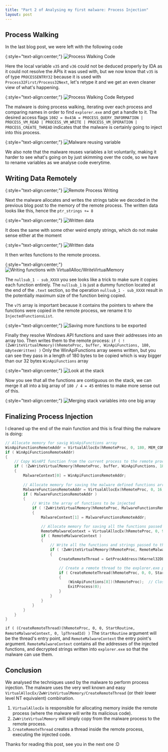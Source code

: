 ```yaml
---
title: "Part 2 of Analysing my first malware: Process Injection"
layout: post
---
```



## Process Walking

In the last blog post, we were left with the following code

{:style="text-align:center;"}
![Process Walking Code](/assets/blog-posts-part2/process_search.png)

Here the local variable `v35` and `v36` could not be deduced properly by IDA as it could not resolve the APIs it was used with, but we now know that `v35` is of 
type `PROCESSENTRY32` because it is used with `Process32First/Process32Next`, let's retype it and we get an even cleaner view of what's happening.

{:style="text-align:center;"}
![Process Walking Code Retyped](/assets/blog-posts-part2/process_search_retyped.png)

The malware is doing process walking, iterating over each process and comparing names in order to find `explorer.exe` and get a handle to it.
The desired access flags `1082 = 0x43A = PROCESS_QUERY_INFORMATION | PROCESS_VM_READ | PROCESS_VM_WRITE | PROCESS_VM_OPERATION | PROCESS_CREATE_THREAD` indicates
that the malware is certainly going to inject into this process.

{:style="text-align:center;"}
![Malware reusing variable](/assets/blog-posts-part2/reusing_variable.png)

We also note that the malware reuses variables a lot voluntarily, making it harder to see what's going on by just skimming over the code, so we have to rename variables as we analyse code everytime.


## Writing Data Remotely


{:style="text-align:center;"}
![Remote Process Writing](/assets/blog-posts-part2/remote_memory_write.png)

Next the malware allocates and writes the strings table we decoded in the previous blog post to the memory of the remote process. The written data looks like this, hence the `ptr_strings += 8`

{:style="text-align:center;"}
![Written data](/assets/blog-posts-part2/written_strings.png)

It does the same with some other weird empty strings, which do not make sense either at the moment

{:style="text-align:center;"}
![Written data](/assets/blog-posts-part2/written_strings2.png)

It then writes functions to the remote process.

{:style="text-align:center;"}
![Writing functions with VirtuallAlloc/WriteVirtualMemory](/assets/blog-posts-part2/remote_function_writing.png)

The `nullsub_1 - sub_XXXX` you see looks like a trick to make sure it copies each function entirely. The `nullsub_1` is just a dummy function located at the end of the `.text` section,
so the operation `nullsub_1 - sub_XXXX` result in the potentially maximum size of the function being copied.

The `v75` array is important because it contains the pointers to where the functions were copied in the remote process, we rename it to `InjectedFunctionsList`.

{:style="text-align:center;"}
![Saving more functions to be exported](/assets/blog-posts-part2/saving_apis1.png)

Finally they resolve Windows API functions and save their addresses into an array too. Then writes them to the remote process: `if ( !(ZwWriteVirtualMemory)(hRemoteProc, buffer, WinApiFunctions, 180, &BytesWritten) )`
Only the WinApiFunctions array seems written, but you can see they pass in a length of 180 bytes to be copied which is way bigger than our 32 bytes `WinApiFunctions` array

{:style="text-align:center;"}
![Look at the stack](/assets/blog-posts-part2/saving_apis2.png)

Now you see that all the functions are contiguous on the stack, we can merge it all into a big array of `180 / 4 = 45` entries to make more sense out of this.

{:style="text-align:center;"}
![Merging stack variables into one big array](/assets/blog-posts-part2/saving_apis3.png)


## Finalizing Process Injection

I cleaned up the end of the main function and this is final thing the malware is doing:

```cpp
// Allocate memory for savig WinApiFunctions array
WinApiFunctionsRemoteAddr = VirtualAllocEx(hRemoteProc, 0, 180, MEM_COMMIT, PAGE_EXECUTE_READWRITE);
if ( WinApiFunctionsRemoteAddr)
{
    // Copy WinAPI function from the current process to the remote process
    if ( !ZwWriteVirtualMemory(hRemoteProc, buffer, WinApiFunctions, 180, &BytesWritten) )
    {
        MalwareContext[0] = WinApiFunctionsRemoteAddr;
        
        // Allocate memory for saving the malware defined functions array
        MalwareFunctionsRemoteAddr = VirtualAllocEx(hRemoteProc, 0, 16, MEM_COMMIT, PAGE_EXECUTE_READWRITE);
        if ( MalwareFunctionsRemoteAddr )
        {
            // Write the array of functions to be injected
            if ( !ZwWriteVirtualMemory(hRemoteProc, MalwareFunctionsRemoteAddr, InjectedFunctionsList, 16, &BytesWritten) )
            {
                MalwareContext[1] = MalwareFunctionsRemoteAddr;

                // Allocate memory for saving all the functions passed to the remote process 
                RemoteMalwareContext = VirtualAllocEx(hRemoteProc, 0, 968, MEM_COMMIT, PAGE_EXECUTE_READWRITE);
                if ( RemoteMalwareContext )
                {
                    // Write all the functions and strings passed to the remote process
                    if ( !ZwWriteVirtualMemory(hRemoteProc, RemoteMalwareContext, MalwareContext, 968, &BytesWritten) )
                    {
                        CreateRemoteThread = GetProcAddress(hKernel32DLL, aCreateremoteth_0);

                        // Create a remote thread to the explorer.exe process
                        if ( CreateRemoteThread(hRemoteProc, 0, 0, StartRoutine, RemoteMalwareContext, 0, lpThreadId) )
                        {
                            (WinApiFunctions[8])(hRemoteProc);  // CloseHandle(hRemoteProc);
                            ExitProcess(0);
                        }
                    }
                }
            }
        }
    }
}
```

`if ( (CreateRemoteThread)(hRemoteProc, 0, 0, StartRoutine, RemoteMalwareContext, 0, lpThreadId) )`
The `StartRoutine` argument will be the thread's entry point, and `RemoteMalwareContext` the entry point's argument. `RemoteMalwareContext` contains all the addresses of the injected functions, and decrypted strings written into `explorer.exe` so that the malware can use them.


## Conclusion

We analysed the techniques used by the malware to perform process injection. The malware uses the very well known and easy `VirtualAllocEx/ZwWriteVirtualMemory/CreateRemoteThread` (or their lower level NT equivalent) combination.

1. `VirtualAllocEx` is responsible for allocating memory inside the remote process (where the malware will write its malicious code).
2. `ZwWriteVirtualMemory` will simply copy from the malware process to the remote process.
3. `CreateRemoteThread` creates a thread inside the remote process, executing the injected code.


Thanks for reading this post, see you in the next one :D
